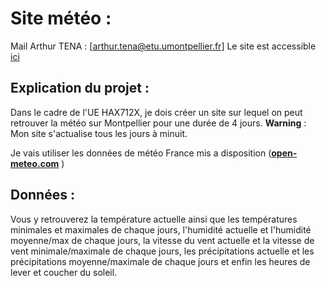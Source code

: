 # Site météo :

Mail Arthur TENA : [arthur.tena@etu.umontpellier.fr] 
Le site est accessible [ici](http://arthur-tena.github.io/application-meteo/)

## Explication du projet :
Dans le cadre de l'UE HAX712X, je dois créer un site sur lequel on peut retrouver la météo sur Montpellier pour une durée de 4 jours. **Warning** : Mon site s'actualise tous les jours à minuit.

Je vais utiliser les données de météo France mis a disposition ([**open-meteo.com**](https://open-meteo.com/en/docs/meteofrance-api) )

## Données :
Vous y retrouverez la température actuelle ainsi que les températures minimales et maximales de chaque jours, l'humidité actuelle et l'humidité moyenne/max de chaque jours, la vitesse du vent actuelle et la vitesse de vent minimale/maximale de chaque jours, les précipitations actuelle et les précipitations moyenne/maximale de chaque jours et enfin les heures de lever et coucher du soleil.

